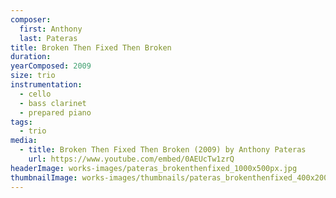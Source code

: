 ```yaml
---
composer:
  first: Anthony
  last: Pateras
title: Broken Then Fixed Then Broken
duration:
yearComposed: 2009
size: trio
instrumentation:
  - cello
  - bass clarinet
  - prepared piano
tags:
  - trio
media:
  - title: Broken Then Fixed Then Broken (2009) by Anthony Pateras
    url: https://www.youtube.com/embed/0AEUcTw1zrQ
headerImage: works-images/pateras_brokenthenfixed_1000x500px.jpg
thumbnailImage: works-images/thumbnails/pateras_brokenthenfixed_400x200.jpg
---
```

